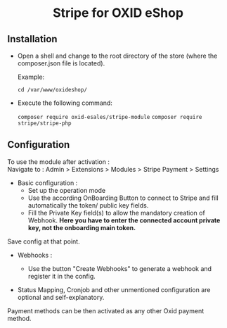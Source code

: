 <h1 style="text-align: center">Stripe for OXID eShop</h1>

## Installation

- Open a shell and change to the root directory of the store (where the composer.json file is located).

   Example:
 
   <code>cd /var/www/oxideshop/</code>


- Execute the following command:

  <code>composer require oxid-esales/stripe-module</code>
  <code>composer require stripe/stripe-php</code>
   

## Configuration
To use the module after activation : \
Navigate to : Admin > Extensions > Modules > Stripe Payment > Settings

- Basic configuration :
  - Set up the operation mode
  - Use the according OnBoarding Button to connect to Stripe and fill automatically the token/ public key fields.
  - Fill the Private Key field(s) to allow the mandatory creation of Webhook. **Here you have to enter the connected account private key, not the onboarding main token.**

Save config at that point.

- Webhooks :
  - Use the button "Create Webhooks" to generate a webhook and register it in the config.


- Status Mapping, Cronjob and other unmentioned configuration are optional and self-explanatory.


Payment methods can be then activated as any other Oxid payment method.